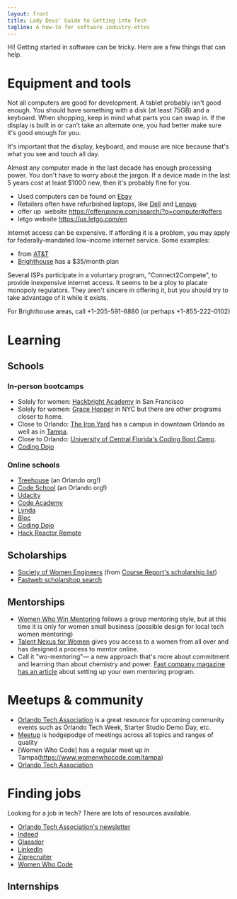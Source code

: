 ```yaml
---
layout: front
title: Lady Devs' Guide to Getting into Tech
tagline: A how-to for software industry-ettes 
---
```


Hi! Getting started in software can be tricky. Here are a few things that can help.

# Equipment and tools

Not all computers are good for development. A tablet probably isn't good enough. You should have something with a disk (at least 75GB) and a keyboard. When shopping, keep in mind what parts you can swap in. If the display is built in or can't take an alternate one, you had better make sure it's good enough for you.

It's important that the display, keyboard, and mouse are nice because that's what you see and touch all day.

Almost any computer made in the last decade has enough processing power. You don't have to worry about the jargon. If a device made in the last 5 years cost at least $1000 new, then it's probably fine for you.

* Used computers can be found on [Ebay](http://ebay.com)
* Retailers often have refurbished laptops, like [Dell](https://www.dellrefurbished.com/) and [Lenovo](http://outlet.lenovo.com/)
* offer up  website https://offerupnow.com/search/?q=computer#offers
* letgo website https://us.letgo.com/en

Internet access can be expensive. If affording it is a problem, you may apply for federally-mandated low-income internet service. Some examples:

* from [AT&T](https://www.att.com/shop/internet/access/)
* [Brighthouse](http://brighthouse.com/35.html) has a $35/month plan

Several ISPs participate in a voluntary program, "Connect2Compete", to provide inexpensive internet access. It seems to be a ploy to placate monopoly regulators. They aren't sincere in offering it, but you should try to take advantage of it while it exists.

For Brighthouse areas, call +1-205-591-6880 (or perhaps +1-855-222-0102)


# Learning

## Schools

### In-person bootcamps

* Solely for women: [Hackbright Academy](https://hackbrightacademy.com/) in San Francisco
* Solely for women: [Grace Hopper](http://www.gracehopper.com/) in NYC but there are other programs closer to home.
* Close to Orlando: [The Iron Yard](https://www.theironyard.com/locations/orlando.html) has a campus in downtown Orlando as well as in [Tampa](https://www.theironyard.com/locations/tampa-bay.html).
* Close to Orlando: [University of Central Florida's Coding Boot Camp](https://codingbootcamp.ce.ucf.edu/).
* [Coding Dojo](http://www.codingdojo.com/)

### Online schools

* [Treehouse](https://teamtreehouse.com/join/start-trial) (an Orlando org!)
* [Code School](https://www.codeschool.com/) (an Orlando org!)
* [Udacity](https://www.udacity.com/)
* [Code Academy](https://www.codecademy.com/learn/web)
* [Lynda](https://www.lynda.com/Web-Development-training-tutorials/1471-0.html)
* [Bloc](https://www.bloc.io/web-developer-career-bootcamp)
* [Coding Dojo](http://www.codingdojo.com/)
* [Hack Reactor Remote](http://www.hackreactor.com/remote/)

## Scholarships

* [Society of Women Engineers](http://societyofwomenengineers.swe.org/scholarships) (from [Course Report's scholarship list](https://www.coursereport.com/blog/bootcamp-scholarships-for-women-a-comprehensive-list))
* [Fastweb scholarshop search](http://www.fastweb.com/)

## Mentorships

* [Women Who Win Mentoring](http://nawboorlando.org/calendar/2017/2/16/women-who-win-mentoring) follows a group mentoring style, but at this time it is only for women small business (possible design for local tech women mentoring)
* [Talent Nexus for Women](http://mentoringwomensnetwork.com/talent-nexus-corporate/) gives you access to a women from all over and has designed a process to mentor online.
* Call it "wo-mentoring"— a new approach that's more about commitment and learning than about chemistry and power. [Fast company magazine has an article](https://www.fastcompany.com/34854/womens-ways-mentoring) about setting up your own mentoring program.


# Meetups & community

* [Orlando Tech Association](http://week.orlandotech.org/events) is a great resource for upcoming community events such as Orlando Tech Week, Starter Studio Demo Day, etc.
* [Meetup](https://www.meetup.com/) is hodgepodge of meetings across all topics and ranges of quality
* [Women Who Code] has a regular meet up in Tampa(https://www.womenwhocode.com/tampa)
* [Orlando Tech Association](http://orlandotech.org/)



# Finding jobs

Looking for a job in tech? There are lots of resources available.

* [Orlando Tech Association's newsletter](http://orlandotech.org/)
* [Indeed](http://www.indeed.com/)
* [Glassdor](https://www.glassdoor.com/index.htm)
* [LinkedIn](https://www.linkedin.com/)
* [Ziprecruiter](https://www.ziprecruiter.com/)
* [Women Who Code](https://www.womenwhocode.com/jobs)

## Internships
